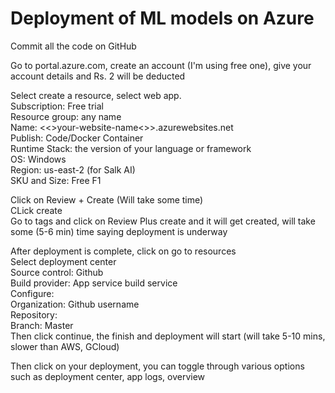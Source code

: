# Deployment of ML models on Azure

Commit all the code on GitHub

Go to portal.azure.com, create an account (I'm using free one), give your account details and Rs. 2 will be deducted

Select create a resource, select web app. <br>
Subscription: Free trial <br>
Resource group: any name <br>
Name: &lt;<&gt;your-website-name&lt;>&gt;.azurewebsites.net <br>
Publish: Code/Docker Container<br>
Runtime Stack: the version of your language or framework<br>
OS: Windows<br>
Region: us-east-2 (for Salk AI)<br>
SKU and Size: Free F1<br>

Click on Review + Create (Will take some time)<br>
CLick create<br>
Go to tags and click on Review Plus create and it will get created, will take some (5-6 min) time saying deployment is underway<br>

After deployment is complete, click on go to resources<br>
Select deployment center<br>
Source control: Github<br>
Build provider: App service build service<br>
Configure:<br>
  Organization: Github username<br>
  Repository: <your-github-repo><br>
  Branch: Master<br>
Then click continue, the finish and deployment will start (will take 5-10 mins, slower than AWS, GCloud)

Then click on your deployment, you can toggle through various options such as deployment center, app logs, overview
